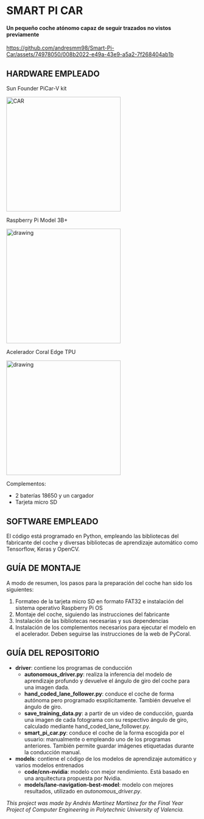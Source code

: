 # SMART PI CAR
#### Un pequeño coche atónomo capaz de seguir trazados no vistos previamente

https://github.com/andresmm98/Smart-Pi-Car/assets/74978050/008b2022-e49a-43e9-a5a2-7f268404ab1b

## HARDWARE EMPLEADO

Sun Founder PiCar-V kit

<img src="https://user-images.githubusercontent.com/74978050/189338200-6830eb05-ace2-41a8-995a-be26a52df5c1.png" alt="CAR" width="300"/>

Raspberry Pi Model 3B+ 

<img src="https://user-images.githubusercontent.com/74978050/189338829-ff91b5ce-db12-42d2-994b-6d7aa143d27d.png" alt="drawing" width="300"/>

Acelerador Coral Edge TPU 

<img src="https://user-images.githubusercontent.com/74978050/189338830-47b72149-811e-47d0-9358-f1a2c3cdd8c4.png" alt="drawing" width="300"/>

Complementos:
- 2 baterías 18650 y un cargador
- Tarjeta micro SD

## SOFTWARE EMPLEADO

El código está programado en Python, empleando las bibliotecas del fabricante del coche 
y diversas bibliotecas de aprendizaje automático como Tensorflow, Keras y OpenCV.

## GUÍA DE MONTAJE

A modo de resumen, los pasos para la preparación del coche han sido los siguientes:

1. Formateo de la tarjeta micro SD en formato FAT32 e instalación del sistema operativo Raspberry Pi OS
2. Montaje del coche, siguiendo las instrucciones del fabricante
3. Instalación de las bibliotecas necesarias y sus dependencias
4. Instalación de los complementos necesarios para ejecutar el modelo en el acelerador. Deben seguirse las instrucciones de la web de PyCoral.

## GUÍA DEL REPOSITORIO

- **driver**: contiene los programas de conducción
   - **autonomous_driver.py**: realiza la inferencia del modelo de aprendizaje profundo y devuelve el ángulo de giro del coche para una imagen dada.
   - **hand_coded_lane_follower.py**: conduce el coche de forma autónoma pero programado esxplícitamente. También devuelve el ángulo de giro.
   - **save_training_data.py**: a partir de un video de conducción, guarda una imagen de cada fotograma con su respectivo ángulo de giro, calculado mediante hand_coded_lane_follower.py.
   - **smart_pi_car.py**: conduce el coche de la forma escogida por el usuario: manualmente o empleando uno de los programas anteriores. También permite guardar imágenes etiquetadas durante la conducción manual.
- **models**: contiene el código de los modelos de aprendizaje automático y varios modelos entrenados
   - **code/cnn-nvidia**: modelo con mejor rendimiento. Está basado en una arquitectura propuesta por Nvidia.
   - **models/lane-navigation-best-model**: modelo con mejores resultados, utilizado en _autonomous_driver.py_.


*This project was made by Andrés Martínez Martínez for the Final Year Project of Computer Engineering in Polytechnic University of Valencia.*
